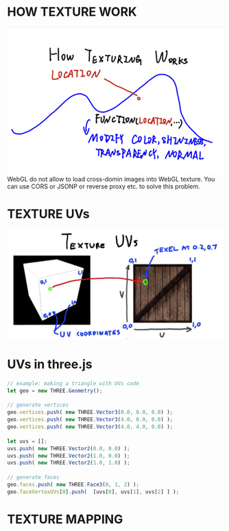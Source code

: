 # HOW TEXTURE WORK
![](./notes-pictures/texture-work.jpg)
WebGL do not allow to load cross-domin images into WebGL texture. You can use CORS or JSONP or reverse proxy etc. to solve this problem.

# TEXTURE UVs
![](notes-pictures/texture-UV.png)

# UVs in three.js
```javascript
// example: making a triangle with UVs code
let geo = new THREE.Geometry();

// generate vertices
geo.vertices.push( new THREE.Vector3(0.0, 0.0, 0.0) );
geo.vertices.push( new THREE.Vector3(4.0, 0.0, 0.0) );
geo.vertices.push( new THREE.Vector3(4.0, 4.0, 0.0) );

let uvs = [];
uvs.push( new THREE.Vector2(0.0, 0.0) );
uvs.push( new THREE.Vector2(1.0, 0.0) ); 
uvs.push( new THREE.Vector2(1.0, 1.0) ); 

// generate faces
geo.faces.push( new THREE.Face3(0, 1, 2) );
geo.faceVertexUVs[0].push(  [uvs[0], uvs[1], uvs[2] ] );
```

# TEXTURE MAPPING


